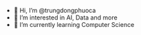 - 👋 Hi, I’m @trungdongphuoca
- 👀 I’m interested in AI, Data and more
- 🌱 I’m currently learning Computer Science
<!---
trungdongphuoca/trungdongphuoca is a ✨ special ✨ repository because its `README.md` (this file) appears on your GitHub profile.
You can click the Preview link to take a look at your changes.
--->
